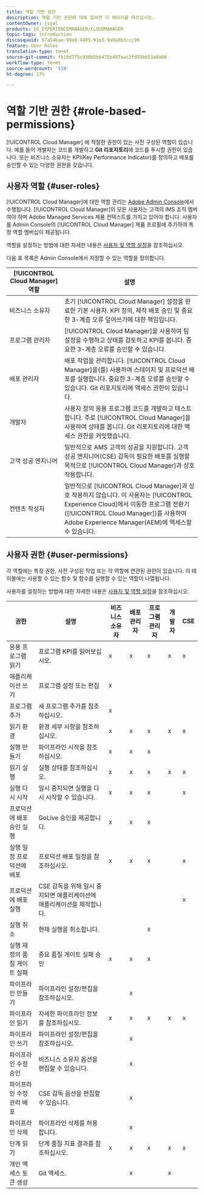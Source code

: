 ```yaml
---
title: 역할 기반 권한
description: 역할 기반 권한에 대해 알려면 이 페이지를 따르십시오.
contentOwner: jsyal
products: SG_EXPERIENCEMANAGER/CLOUDMANAGER
topic-tags: introduction
discoiquuid: 67a54bae-99a9-4405-91e3-9a0a8b3ccc98
feature: User Roles
translation-type: tm+mt
source-git-commit: fb10d775c930b5bb475b497aac2fd59b053a9a00
workflow-type: tm+mt
source-wordcount: '519'
ht-degree: 17%

---
```



# 역할 기반 권한 {#role-based-permissions}

[!UICONTROL Cloud Manager] 에 적절한 권한이 있는 사전 구성된 역할이 있습니다. 예를 들어 개발자는 코드를 개발하고 **Git 리포지토리**&#x200B;에 코드를 푸시할 권한이 있습니다. 또는 비즈니스 소유자는 KPI(Key Performance Indicator)를 정의하고 배포를 승인할 수 있는 다양한 권한을 갖습니다.

## 사용자 역할 {#user-roles}

[!UICONTROL Cloud Manager]에 대한 역할 관리는 [Adobe Admin Console](https://helpx.adobe.com/kr/enterprise/using/admin-console.html)에서 수행됩니다. [!UICONTROL Cloud Manager]의 모든 사용자는 고객의 IMS 조직 멤버여야 하며 Adobe Managed Services 제품 컨텍스트를 가지고 있어야 합니다. 사용자를 Admin Console의 [!UICONTROL Cloud Manager] 제품 프로필에 추가하여 특정 역할 멤버십이 제공됩니다.

역할을 설정하는 방법에 대한 자세한 내용은 [사용자 및 역할 설정](setting-up-users-and-roles.md)을 참조하십시오.

다음 표 목록은 Admin Console에서 지정할 수 있는 역할을 정의합니다.

| **[!UICONTROL Cloud Manager]역할** | **설명** |
|---|---|
| 비즈니스 소유자 | 초기 [!UICONTROL Cloud Manager] 설정을 완료한 기본 사용자. KPI 정의, 제작 배포 승인 및 중요한 3-계층 오류 덮어쓰기에 대한 책임입니다. |
| 프로그램 관리자 | [!UICONTROL Cloud Manager]을 사용하여 팀 설정을 수행하고 상태를 검토하고 KPI를 봅니다. 중요한 3-계층 오류를 승인할 수 있습니다. |
| 배포 관리자 | 배포 작업을 관리합니다. [!UICONTROL Cloud Manager]을(를) 사용하여 스테이지 및 프로덕션 배포를 실행합니다. 중요한 3-계층 오류를 승인할 수 있습니다. Git 리포지토리에 액세스 권한이 있습니다. |
| 개발자 | 사용자 정의 응용 프로그램 코드를 개발하고 테스트합니다. 주로 [!UICONTROL Cloud Manager]을 사용하여 상태를 봅니다. Git 리포지토리에 대한 액세스 권한을 커밋했습니다. |
| 고객 성공 엔지니어 | 일반적으로 AMS 고객의 성공을 지원합니다. 고객 성공 엔지니어(CSE) 감독이 필요한 배포를 실행할 목적으로 [!UICONTROL Cloud Manager]과 상호 작용합니다. |
| 컨텐츠 작성자 | 일반적으로 [!UICONTROL Cloud Manager]과 상호 작용하지 않습니다. 이 사용자는 [!UICONTROL Experience Cloud]에서 이동한 프로그램 전환기([!UICONTROL Cloud Manager])를 사용하여 Adobe Experience Manager(AEM)에 액세스할 수 있습니다. |

## 사용자 권한 {#user-permissions}

각 역할에는 특정 권한, 사전 구성된 작업 또는 각 역할에 연관된 권한이 있습니다. 이 테이블에는 사용할 수 있는 함수 및 함수를 실행할 수 있는 역할이 나열됩니다.

사용자를 설정하는 방법에 대한 자세한 내용은 [사용자 및 역할 설정](setting-up-users-and-roles.md)을 참조하십시오.

| 권한 | 설명 | 비즈니스 소유자 | 배포 관리자 | 프로그램 관리자 | 개발자 | CSE |
|--- |--- |--- |--- |--- |--- |--- |
| 응용 프로그램 읽기 | 프로그램 KPI를 읽어보십시오. | x | x | x | x | x |
| 애플리케이션 쓰기 | 프로그램 설정 또는 편집 | x |  |  |  |  |
| 프로그램 추가 | 새 프로그램 추가를 참조하십시오. | x |  |  |  |  |
| 읽기 환경 | 환경 세부 사항을 참조하십시오. | x | x | x | x | x |
| 실행 만들기 | 파이프라인 시작을 참조하십시오. | x | x | x |  |  |
| 읽기 실행 | 실행 상태를 참조하십시오. | x | x | x | x | x |
| 실행 다시 시작 | 일시 중지되면 실행을 다시 시작할 수 있습니다. | x | x | x |  | x |
| 프로덕션에 배포 승인 실행 | GoLive 승인을 제공합니다. | x | x | x |  |  |
| 실행 일정 프로덕션에 배포 | 프로덕션 배포 일정을 참조하십시오. | x | x | x |  | x |
| 프로덕션에 배포 실행 | CSE 감독을 위해 일시 중지되면 애플리케이션에 애플리케이션을 제작합니다. |  |  |  |  | x |
| 실행 취소 | 현재 실행을 취소합니다. |  |  | x |  |  |
| 실행 재정의 품질 게이트 실패 | 중요 품질 게이트 실패 승인 | x | x | x |  |  |
| 파이프라인 만들기 | 파이프라인 설정/편집을 참조하십시오. |  | x |  |  |  |
| 파이프라인 읽기 | 자세한 파이프라인 정보를 참조하십시오. | x | x | x | x | x |
| 파이프라인 쓰기 | 파이프라인 설정/편집을 참조하십시오. |  | x |  |  |  |
| 파이프라인 수정 승인 | 비즈니스 소유자 옵션을 편집할 수 있습니다. |  | x |  |  |  |
| 파이프라인 수정 관리 배포 | CSE 감독 옵션을 편집할 수 있습니다. |  | x |  |  |  |
| 파이프라인 삭제 | 파이프라인 삭제를 허용합니다. |  | x |  |  |  |
| 단계 읽기 | 단계 품질 지표 결과를 참조하십시오. | x | x | x | x | x |
| 개인 액세스 토큰 생성 | Git 액세스. |  | x |  | x |  |

